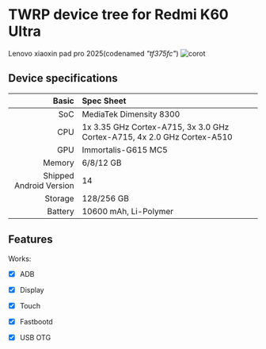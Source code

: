 # TWRP device tree for Redmi K60 Ultra
Lenovo xiaoxin pad pro 2025(codenamed _"tf375fc"_) 
![corot]()
## Device specifications

Basic   | Spec Sheet
-------:|:-------------------------
SoC     | MediaTek Dimensity 8300
CPU     | 1x 3.35 GHz Cortex-A715, 3x 3.0 GHz Cortex-A715, 4x 2.0 GHz Cortex-A510
GPU     | Immortalis-G615 MC5
Memory  | 6/8/12 GB
Shipped Android Version | 14
Storage | 128/256 GB
Battery | 10600 mAh, Li-Polymer

## Features

Works:
- [X] ADB
- [X] Display
- [X] Touch 
- [X] Fastbootd
- [X] USB OTG

